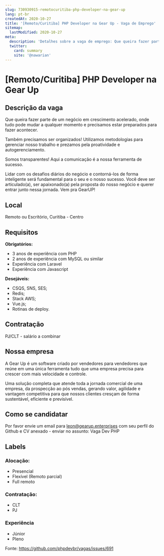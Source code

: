 ```yaml
---
slug: 730930915-remotocuritiba-php-developer-na-gear-up
lang: pt-br
createdAt: 2020-10-27
title: '[Remoto/Curitiba] PHP Developer na Gear Up - Vaga de Emprego'
sitemap:
  lastModified: 2020-10-27
meta:
  description: 'Detalhes sobre a vaga de emprego: Que queira fazer parte de um negócio em crescimento acelerado, onde tudo pode mudar a qualquer momento e precisamos estar preparados para fazer acontecer. Também precisamos ser organizados! Utilizamos metodologias para gerenciar nosso trabalho e prezamos pela proatividade e autogerenciamento. Somos transparentes! Aqui a comunicação é a nossa ferramenta de sucesso. Lidar com os desafios diários do negócio e contorná-los de forma inteligente será fundamental para o seu e o nosso sucesso. Você deve ser articulado(a), ser apaixonado(a) pela proposta do nosso negócio e querer entrar junto nessa jornada. Vem pra GearUP!'
  twitter:
    card: summary
    site: '@nawarian'
---
```


# [Remoto/Curitiba] PHP Developer na Gear Up

## Descrição da vaga

Que queira fazer parte de um negócio em crescimento acelerado, onde tudo pode mudar a qualquer momento e precisamos estar preparados para fazer acontecer.

Também precisamos ser organizados! Utilizamos metodologias para gerenciar nosso trabalho e prezamos pela proatividade e autogerenciamento.

Somos transparentes! Aqui a comunicação é a nossa ferramenta de sucesso.

Lidar com os desafios diários do negócio e contorná-los de forma inteligente será fundamental para o seu e o nosso sucesso. Você deve ser articulado(a), ser apaixonado(a) pela proposta do nosso negócio e querer entrar junto nessa jornada. Vem pra GearUP!

## Local

Remoto ou Escritório, Curitiba - Centro

## Requisitos

  **Obrigatórios:**
  - 3 anos de experiência com PHP
  - 2 anos de experiência com MySQL ou similar
  - Experiência com Laravel
  - Experiência com Javascript

  **Desejáveis:**

  - CSQS, SNS, SES;
  - Redis;
  - Stack AWS;
  - Vue.js;
  - Rotinas de deploy.


## Contratação

PJ/CLT - salário a combinar

## Nossa empresa

A Gear Up é um software criado por vendedores para vendedores que reúne em uma única ferramenta tudo que uma empresa precisa para crescer com mais velocidade e controle.

Uma solução completa que atende toda a jornada comercial de uma empresa, da prospecção ao pós vendas, gerando valor, agilidade e vantagem competitiva para que nossos clientes cresçam de forma sustentável, eficiente e previsível.

## Como se candidatar

Por favor envie um email para leon@gearup.enterprises com seu perfil do Github e CV anexado - enviar no assunto: Vaga Dev PHP

## Labels

<!-- Escolha abaixo, apague as que não fizerem sentido: -->
### Alocação:
- Presencial
- Flexível (Remoto parcial)
- Full remoto

### Contratação:
- CLT
- PJ

### Experiência
- Júnior
- Pleno


Fonte: https://github.com/phpdevbr/vagas/issues/691